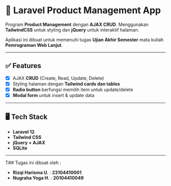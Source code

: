# 🛒 Laravel Product Management App

Program **Product Management** dengan **AJAX CRUD**. Menggunakan **TailwindCSS** untuk styling dan **jQuery** untuk interaktif halaman.

Aplikasi ini dibuat untuk memenuhi tugas **Ujian Akhir Semester** mata kuliah **Pemrograman Web Lanjut**.

---

## ✅ Features

-   [x] AJAX **CRUD** (Create, Read, Update, Delete)
-   [x] Styling halaman dengan **Tailwind cards dan tables**
-   [x] **Radio button** berfungsi memilih item untuk update/delete
-   [x] **Modal form** untuk insert & update data

---

## 🖥️ Tech Stack

-   **Laravel 12**
-   **Tailwind CSS**
-   **jQuery + AJAX**
-   **SQLite**

---

T## Tugas ini dibuat oleh :

-   **Rizqi Harisma U.** : **23104410001**
-   **Nugraha Yoga H.** : **20104410049**
